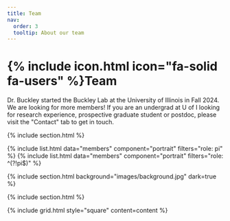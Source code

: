 ```yaml
---
title: Team
nav:
  order: 3
  tooltip: About our team
---
```


# {% include icon.html icon="fa-solid fa-users" %}Team

Dr. Buckley started the Buckley Lab at the University of Illinois in Fall 2024. We are looking for more members! If you are an undergrad at U of I looking for research experience, prospective graduate student or postdoc, please visit the "Contact" tab to get in touch.

{% include section.html %}

{% include list.html data="members" component="portrait" filters="role: pi" %}
{% include list.html data="members" component="portrait" filters="role: ^(?!pi$)" %}

{% include section.html background="images/background.jpg" dark=true %}

<!-- Lorem ipsum dolor sit amet, consectetur adipiscing elit, sed do eiusmod tempor
incididunt ut labore et dolore magna aliqua. Ut enim ad minim veniam, quis
nostrud exercitation ullamco laboris nisi ut aliquip ex ea commodo consequat.-->

{% include section.html %}

<!--{% capture content %}

{% include figure.html image="images/marvin" %}
{% include figure.html image="images/marvin" %}
{% include figure.html image="images/marvin" %}

{% endcapture %}-->

{% include grid.html style="square" content=content %}
